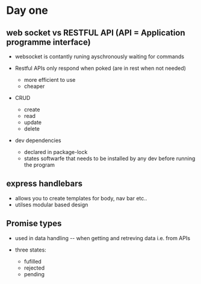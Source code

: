 # Day one

## web socket vs RESTFUL API (API = Application programme interface)

* websocket is contantly runing ayschronously waiting for commands
* Restful APIs only respond when poked (are in rest when not needed)
  * more efficient to use
  * cheaper

* CRUD
  * create
  * read
  * update
  * delete

* dev dependencies
  * declared in package-lock
  * states softwarfe that needs to be installed by any dev before running the program

## express handlebars

* allows you to create templates for body, nav bar etc..
* utilses modular based design

## Promise types

* used in data handling -- when getting and retreving data i.e. from APIs

* three states:
  * fufilled
  * rejected
  * pending

